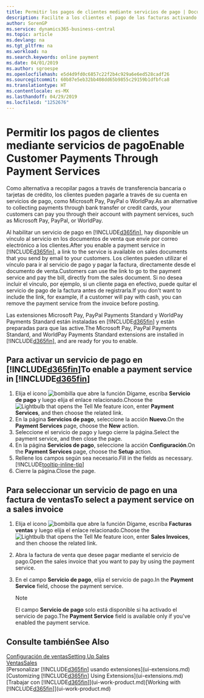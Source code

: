 ```yaml
---
title: Permitir los pagos de clientes mediante servicios de pago | Documentos de Microsoft
description: Facilite a los clientes el pago de las facturas activando los servicios de pago.
author: SorenGP
ms.service: dynamics365-business-central
ms.topic: article
ms.devlang: na
ms.tgt_pltfrm: na
ms.workload: na
ms.search.keywords: online payment
ms.date: 04/01/2019
ms.author: sgroespe
ms.openlocfilehash: e5d4d9fd0c6857c22f2b4c929a6e6ed528cadf26
ms.sourcegitcommit: 60b87e5eb32bb408dd65b9855c29159b1dfbfca8
ms.translationtype: HT
ms.contentlocale: es-MX
ms.lasthandoff: 04/29/2019
ms.locfileid: "1252676"
---
```

# <a name="enable-customer-payments-through-payment-services"></a><span data-ttu-id="8e6d8-103">Permitir los pagos de clientes mediante servicios de pago</span><span class="sxs-lookup"><span data-stu-id="8e6d8-103">Enable Customer Payments Through Payment Services</span></span>
<span data-ttu-id="8e6d8-104">Como alternativa a recopilar pagos a través de transferencia bancaria o tarjetas de crédito, los clientes pueden pagarle a través de su cuenta en servicios de pago, como Microsoft Pay, PayPal o WorldPay.</span><span class="sxs-lookup"><span data-stu-id="8e6d8-104">As an alternative to collecting payments through bank transfer or credit cards, your customers can pay you through their account with payment services, such as Microsoft Pay, PayPal, or WorldPay.</span></span>  

<span data-ttu-id="8e6d8-105">Al habilitar un servicio de pago en [!INCLUDE[d365fin](includes/d365fin_md.md)], hay disponible un vínculo al servicio en los documentos de venta que envíe por correo electrónico a los clientes.</span><span class="sxs-lookup"><span data-stu-id="8e6d8-105">After you enable a payment service in [!INCLUDE[d365fin](includes/d365fin_md.md)], a link to the service is available on sales documents that you send by email to your customers.</span></span> <span data-ttu-id="8e6d8-106">Los clientes pueden utilizar el vínculo para ir al servicio de pago y pagar la factura, directamente desde el documento de venta.</span><span class="sxs-lookup"><span data-stu-id="8e6d8-106">Customers can use the link to go to the payment service and pay the bill, directly from the sales document.</span></span> <span data-ttu-id="8e6d8-107">Si no desea incluir el vínculo, por ejemplo, si un cliente paga en efectivo, puede quitar el servicio de pago de la factura antes de registrarla.</span><span class="sxs-lookup"><span data-stu-id="8e6d8-107">If you don't want to include the link, for example, if a customer will pay with cash, you can remove the payment service from the invoice before posting.</span></span>  

<span data-ttu-id="8e6d8-108">Las extensiones Microsoft Pay, PayPal Payments Standard y WorldPay Payments Standard están instaladas en [!INCLUDE[d365fin](includes/d365fin_md.md)] y están preparadas para que las active.</span><span class="sxs-lookup"><span data-stu-id="8e6d8-108">The Microsoft Pay, PayPal Payments Standard, and WorldPay Payments Standard extensions are installed in [!INCLUDE[d365fin](includes/d365fin_md.md)], and are ready for you to enable.</span></span>  

## <a name="to-enable-a-payment-service-in-included365finincludesd365finmdmd"></a><span data-ttu-id="8e6d8-109">Para activar un servicio de pago en [!INCLUDE[d365fin](includes/d365fin_md.md)]</span><span class="sxs-lookup"><span data-stu-id="8e6d8-109">To enable a payment service in [!INCLUDE[d365fin](includes/d365fin_md.md)]</span></span>
1. <span data-ttu-id="8e6d8-110">Elija el icono ![bombilla que abre la función Dígame](media/ui-search/search_small.png "Dígame que desea hacer"), escriba **Servicio de pago** y luego elija el enlace relacionado.</span><span class="sxs-lookup"><span data-stu-id="8e6d8-110">Choose the ![Lightbulb that opens the Tell Me feature](media/ui-search/search_small.png "Tell me what you want to do") icon, enter **Payment Services**, and then choose the related link.</span></span>  
2. <span data-ttu-id="8e6d8-111">En la página **Servicios de pago**, seleccione la acción **Nuevo**.</span><span class="sxs-lookup"><span data-stu-id="8e6d8-111">On the **Payment Services** page, choose the **New** action.</span></span>  
3. <span data-ttu-id="8e6d8-112">Seleccione el servicio de pago y luego cierre la página.</span><span class="sxs-lookup"><span data-stu-id="8e6d8-112">Select the payment service, and then close the page.</span></span>  
4. <span data-ttu-id="8e6d8-113">En la página **Servicios de pago**, seleccione la acción **Configuración**.</span><span class="sxs-lookup"><span data-stu-id="8e6d8-113">On the **Payment Services** page, choose the **Setup** action.</span></span>  
5. <span data-ttu-id="8e6d8-114">Rellene los campos según sea necesario.</span><span class="sxs-lookup"><span data-stu-id="8e6d8-114">Fill in the fields as necessary.</span></span> [!INCLUDE[tooltip-inline-tip](includes/tooltip-inline-tip_md.md)]  
6. <span data-ttu-id="8e6d8-115">Cierre la página.</span><span class="sxs-lookup"><span data-stu-id="8e6d8-115">Close the page.</span></span>  

## <a name="to-select-a-payment-service-on-a-sales-invoice"></a><span data-ttu-id="8e6d8-116">Para seleccionar un servicio de pago en una factura de ventas</span><span class="sxs-lookup"><span data-stu-id="8e6d8-116">To select a payment service on a sales invoice</span></span>
1. <span data-ttu-id="8e6d8-117">Elija el icono ![bombilla que abre la función Dígame](media/ui-search/search_small.png "Dígame que desea hacer"), escriba **Facturas ventas** y luego elija el enlace relacionado.</span><span class="sxs-lookup"><span data-stu-id="8e6d8-117">Choose the ![Lightbulb that opens the Tell Me feature](media/ui-search/search_small.png "Tell me what you want to do") icon, enter **Sales Invoices**, and then choose the related link.</span></span>  
2. <span data-ttu-id="8e6d8-118">Abra la factura de venta que desee pagar mediante el servicio de pago.</span><span class="sxs-lookup"><span data-stu-id="8e6d8-118">Open the sales invoice that you want to pay by using the payment service.</span></span>  
3. <span data-ttu-id="8e6d8-119">En el campo **Servicio de pago**, elija el servicio de pago.</span><span class="sxs-lookup"><span data-stu-id="8e6d8-119">In the **Payment Service** field, choose the payment service.</span></span>  

    > [!NOTE]  
    > <span data-ttu-id="8e6d8-120">El campo **Servicio de pago** solo está disponible si ha activado el servicio de pago.</span><span class="sxs-lookup"><span data-stu-id="8e6d8-120">The **Payment Service** field is available only if you've enabled the payment service.</span></span>  

## <a name="see-also"></a><span data-ttu-id="8e6d8-121">Consulte también</span><span class="sxs-lookup"><span data-stu-id="8e6d8-121">See Also</span></span>  
[<span data-ttu-id="8e6d8-122">Configuración de ventas</span><span class="sxs-lookup"><span data-stu-id="8e6d8-122">Setting Up Sales</span></span>](sales-setup-sales.md)  
[<span data-ttu-id="8e6d8-123">Ventas</span><span class="sxs-lookup"><span data-stu-id="8e6d8-123">Sales</span></span>](sales-manage-sales.md)  
<span data-ttu-id="8e6d8-124">[Personalizar [!INCLUDE[d365fin](includes/d365fin_md.md)] usando extensiones](ui-extensions.md)</span><span class="sxs-lookup"><span data-stu-id="8e6d8-124">[Customizing [!INCLUDE[d365fin](includes/d365fin_md.md)] Using Extensions](ui-extensions.md)</span></span>  
<span data-ttu-id="8e6d8-125">[Trabajar con [!INCLUDE[d365fin](includes/d365fin_md.md)]](ui-work-product.md)</span><span class="sxs-lookup"><span data-stu-id="8e6d8-125">[Working with [!INCLUDE[d365fin](includes/d365fin_md.md)]](ui-work-product.md)</span></span>  
